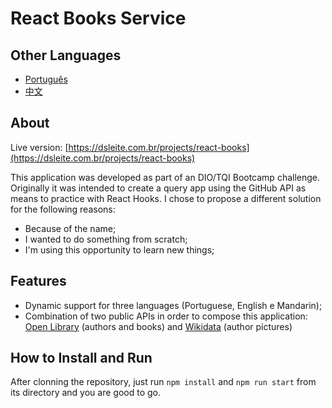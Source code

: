 # React Books Service

## Other Languages

* [Português](https://github.com/eduardodsl/react-books/blob/main/README.pt.md)
* [中文](https://github.com/eduardodsl/react-books/blob/main/README.zh.md)

## About

Live version: [https://dsleite.com.br/projects/react-books](https://dsleite.com.br/projects/react-books)

This application was developed as part of an DIO/TQI Bootcamp challenge. Originally it was intended to create a query app using the GitHub API as means to practice with React Hooks. I chose to propose a different solution for the following reasons:

* Because of the name;
* I wanted to do something from scratch;
* I'm using this opportunity to learn new things;

## Features

* Dynamic support for three languages (Portuguese, English e Mandarin);
* Combination of two public APIs in order to compose this application: [Open Library](https://openlibrary.org/) (authors and books) and [Wikidata](https://www.wikidata.org/) (author pictures)

## How to Install and Run

After clonning the repository, just run `npm install` and `npm run start` from its directory and you are good to go.